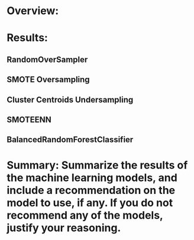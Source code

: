 

# Overview: 

# Results:

## RandomOverSampler

## SMOTE Oversampling

##  Cluster Centroids Undersampling

##  SMOTEENN

## BalancedRandomForestClassifier


# Summary: Summarize the results of the machine learning models, and include a recommendation on the model to use, if any. If you do not recommend any of the models, justify your reasoning.
